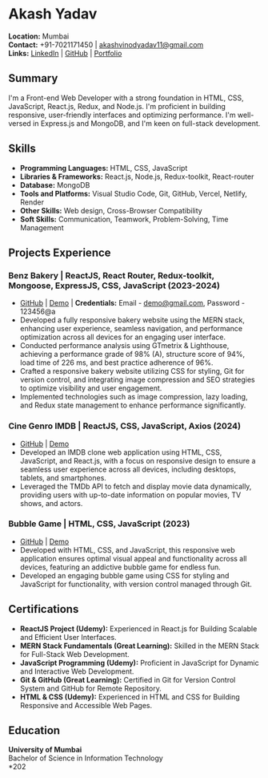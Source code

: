 # Akash Yadav

**Location:** Mumbai  
**Contact:** +91-7021171450 | akashvinodyadav11@gmail.com  
**Links:** [LinkedIn](#) | [GitHub](#) | [Portfolio](#)

## Summary
I'm a Front-end Web Developer with a strong foundation in HTML, CSS, JavaScript, React.js, Redux, and Node.js. I'm proficient in building responsive, user-friendly interfaces and optimizing performance. I'm well-versed in Express.js and MongoDB, and I'm keen on full-stack development.

## Skills
- **Programming Languages:** HTML, CSS, JavaScript
- **Libraries & Frameworks:** React.js, Node.js, Redux-toolkit, React-router
- **Database:** MongoDB
- **Tools and Platforms:** Visual Studio Code, Git, GitHub, Vercel, Netlify, Render
- **Other Skills:** Web design, Cross-Browser Compatibility
- **Soft Skills:** Communication, Teamwork, Problem-Solving, Time Management

## Projects Experience

### Benz Bakery | ReactJS, React Router, Redux-toolkit, Mongoose, ExpressJS, CSS, JavaScript (2023-2024)
- [GitHub](#) | [Demo](#) | **Credentials:** Email - demo@gmail.com, Password - 123456@a
- Developed a fully responsive bakery website using the MERN stack, enhancing user experience, seamless navigation, and performance optimization across all devices for an engaging user interface.
- Conducted performance analysis using GTmetrix & Lighthouse, achieving a performance grade of 98% (A), structure score of 94%, load time of 226 ms, and best practice adherence of 96%.
- Crafted a responsive bakery website utilizing CSS for styling, Git for version control, and integrating image compression and SEO strategies to optimize visibility and user engagement.
- Implemented technologies such as image compression, lazy loading, and Redux state management to enhance performance significantly.

### Cine Genro IMDB | ReactJS, CSS, JavaScript, Axios (2024)
- [GitHub](#) | [Demo](#)
- Developed an IMDB clone web application using HTML, CSS, JavaScript, and React.js, with a focus on responsive design to ensure a seamless user experience across all devices, including desktops, tablets, and smartphones.
- Leveraged the TMDb API to fetch and display movie data dynamically, providing users with up-to-date information on popular movies, TV shows, and actors.

### Bubble Game | HTML, CSS, JavaScript (2023)
- [GitHub](#) | [Demo](#)
- Developed with HTML, CSS, and JavaScript, this responsive web application ensures optimal visual appeal and functionality across all devices, featuring an addictive bubble game for endless fun.
- Developed an engaging bubble game using CSS for styling and JavaScript for functionality, with version control managed through Git.

## Certifications
- **ReactJS Project (Udemy):** Experienced in React.js for Building Scalable and Efficient User Interfaces.
- **MERN Stack Fundamentals (Great Learning):** Skilled in the MERN Stack for Full-Stack Web Development.
- **JavaScript Programming (Udemy):** Proficient in JavaScript for Dynamic and Interactive Web Development.
- **Git & GitHub (Great Learning):** Certified in Git for Version Control System and GitHub for Remote Repository.
- **HTML & CSS (Udemy):** Experienced in HTML and CSS for Building Responsive and Accessible Web Pages.

## Education
**University of Mumbai**  
Bachelor of Science in Information Technology  
*202
